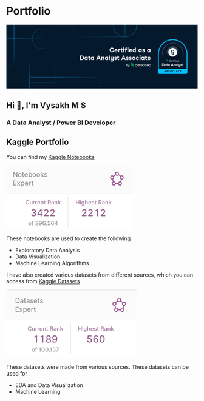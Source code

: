 # Portfolio

![alt text](https://github.com/vysakh-m-s/Vysakh_Portfolio/blob/main/images/data_analyst_associate_facebook_wide.png)

## Hi 👋, I'm Vysakh M S
### A Data Analyst / Power BI Developer

## Kaggle Portfolio

You can find my [Kaggle Notebooks](https://www.kaggle.com/vysakhvms/code)

![alt text](https://github.com/vysakh-m-s/Vysakh_Portfolio/blob/main/images/notebook%20expert.png)

These notebooks are used to create the following
- Exploratory Data Analysis
- Data Visualization
- Machine Learning Algorithms

I have also created various datasets from different sources, which you can access from [Kaggle Datasets](https://www.kaggle.com/vysakhvms/datasets)

![alt text](https://github.com/vysakh-m-s/Vysakh_Portfolio/blob/main/images/dataset%20expert.png)

These datasets were made from various sources. These datasets can be used for
- EDA and Data Visualization
- Machine Learning
